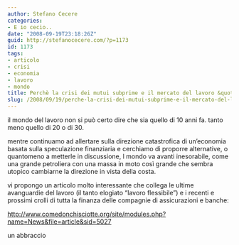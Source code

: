 ```yaml
---
author: Stefano Cecere
categories:
- E io cecio..
date: "2008-09-19T23:18:26Z"
guid: http://stefanocecere.com/?p=1173
id: 1173
tags:
- articolo
- crisi
- economia
- lavoro
- mondo
title: Perchè la crisi dei mutui subprime e il mercato del lavoro &quot;flessibile&quot;
slug: /2008/09/19/perche-la-crisi-dei-mutui-subprime-e-il-mercato-del-lavoro-flessibile/
---
```


il mondo del lavoro non si può certo dire che sia quello di 10 anni fa. tanto meno quello di 20 o di 30.

mentre continuamo ad allertare sulla direzione catastrofica di un&#8217;economia basata sulla speculazione finanziaria e cerchiamo di proporre alternative, o quantomeno a metterle in discussione, l mondo va avanti inesorabile, come una grande petroliera con una massa in moto così grande che sembra utopico cambiarne la direzione in vista della costa.

vi propongo un articolo molto interessante che collega le ultime avanguardie del lavoro (il tanto elogiato &#8220;lavoro flessibile&#8221;) e i recenti e prossimi crolli di tutta la finanza delle compagnie di assicurazioni e banche:

<http://www.comedonchisciotte.org/site/modules.php?name=News&file=article&sid=5027>

un abbraccio